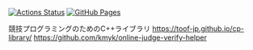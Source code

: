 [![Actions Status](https://github.com/toof-jp/cp-library/workflows/verify/badge.svg)](https://github.com/toof-jp/cp-library/actions)
[![GitHub Pages](https://img.shields.io/static/v1?label=GitHub+Pages&message=+&color=brightgreen&logo=github)](https://toof-jp.github.io/cp-library/)

競技プログラミングのためのC++ライブラリ
https://toof-jp.github.io/cp-library/
https://github.com/kmyk/online-judge-verify-helper
